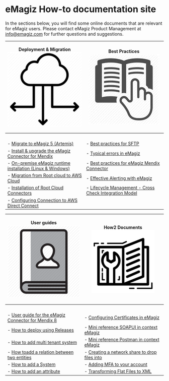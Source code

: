 # eMagiz How-to documentation site
In the sections below, you will find some online documents that are relevant for eMagiz users. Please contact eMagiz Product Management at info@emagiz.com for further questions and suggestions.

| <p align="center">**Deployment & Migration**<img  src="../../img/howto/Deployment_icon.png">| <p align="center">**Best Practices**<img  src="../../img/howto/BestPractice_icon.jpg"></p>|
| ------ | ------ |
|<img width=800/>|<img width=800/>|
| - [Migrate to eMagiz 5 (Artemis)](upgrade-to-eMagiz5.md)| - [Best practices for SFTP](sftp-best-practice.md)|
| - [Install & upgrade the eMagiz Connector for Mendix](upgrade-eMagizMendixConnector.md)| - [Typical errors in eMagiz](typical_errors_emagiz.md)|
| - [On-premise eMagiz runtime installation (Linux & Windows)](runtime-installations-onpremise.md) |- [Best practices for eMagiz Mendix Connector](Bestpractices-emagizmendix-connector.md) |
| - [Migration from Root cloud to AWS Cloud](migrate-root2aws.md) | - [Effective Alerting with eMagiz](effective-alerting.md) |
| - [Installation of Root Cloud Connectors](rootcloud-runtime-install.md)| - [Lifecycle Management - Cross Check Integration Model](life-cycle-management.md)|
| - [Configuring Connection to AWS Direct Connect](direct-connect.md)| |

| <p align="center">**User guides**<img  src="../../img/howto/UserGuide_icon.png"></p>| <p align="center">**How2 Documents**<img  src="../../img/howto/How2_icon.png"></p>|
| ------ | ------ |
|<img width=800/>|<img width=800/>|
|- [User guide for the eMagiz Connector for Mendix 8](userguide-emagizmendix-V8.md)| - [Configuring Certificates in eMagiz](configure-certificates.md)|
|- [How to deploy using Releases](deploy-releases.md) | - [Mini reference SOAPUI in context eMagiz](minireference-SOAPUI.md)|
|- [How to add multi tenant system](add-multi-tenant-system.md) | - [Mini reference Postman in context eMagiz](minireference-Postman.md)|
|- [How toadd a relation between two entities](add-a-relation-between-two-entities.md) | - [Creating a network share to drop files into](create-networkshare-win.md)|
|- [How to add a System](add-a-system.md) | - [Adding MFA to your account](add-mfa-userlevel.md)|
|- [How to add an attribute](add-an-attribute.md) | - [Transforming Flat Files to XML](flatfile-transformations.md) |

